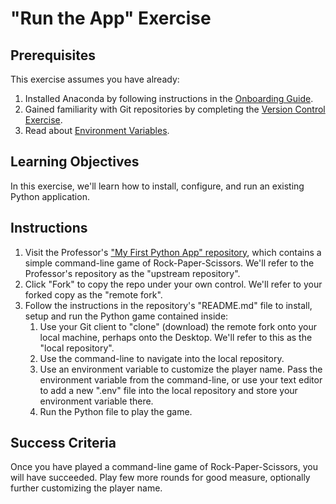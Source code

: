 # "Run the App" Exercise

## Prerequisites

This exercise assumes you have already:
  1. Installed Anaconda by following instructions in the [Onboarding Guide](/units/unit-0.md).
  2. Gained familiarity with Git repositories by completing the [Version Control Exercise](/exercises/version-control/README.md).
  3. Read about [Environment Variables](/notes/environment-variables.md).

## Learning Objectives

In this exercise, we'll learn how to install, configure, and run an existing Python application.

## Instructions

  1. Visit the Professor's ["My First Python App" repository](https://github.com/prof-rossetti/my-first-python-app), which contains a simple command-line game of Rock-Paper-Scissors. We'll refer to the Professor's repository as the "upstream repository".
  2. Click "Fork" to copy the repo under your own control. We'll refer to your forked copy as the "remote fork".
  3. Follow the instructions in the repository's "README.md" file to install, setup and run the Python game contained inside:
     1. Use your Git client to "clone" (download) the remote fork onto your local machine, perhaps onto the Desktop. We'll refer to this as the "local repository".
     2. Use the command-line to navigate into the local repository.
     3. Use an environment variable to customize the player name. Pass the environment variable from the command-line, or use your text editor to add a new ".env" file into the local repository and store your environment variable there.
     4. Run the Python file to play the game.

## Success Criteria

Once you have played a command-line game of Rock-Paper-Scissors, you will have succeeded. Play few more rounds for good measure, optionally further customizing the player name.
